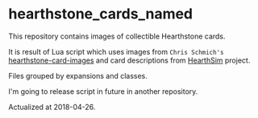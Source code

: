 # hearthstone_cards_named

This repository contains images of collectible Hearthstone cards.

It is result of Lua script which uses images from `Chris Schmich's` [hearthstone-card-images](https://github.com/schmich/hearthstone-card-images) and card descriptions from [HearthSim](https://github.com/HearthSim/hsdata) project.

Files grouped by expansions and classes.

I'm going to release script in future in another repository.

Actualized at 2018-04-26.
